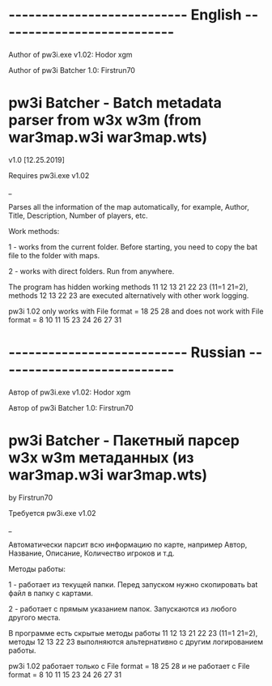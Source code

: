 # --------------------------- English ---------------------------
Author of pw3i.exe v1.02: Hodor xgm

Author of pw3i Batcher 1.0: Firstrun70

# pw3i Batcher - Batch metadata parser from w3x w3m (from war3map.w3i war3map.wts)

v1.0 [12.25.2019]

Requires pw3i.exe v1.02

_

Parses all the information of the map automatically, for example, Author, Title, Description, Number of players, etc.

Work methods:

1 - works from the current folder. Before starting, you need to copy the bat file to the folder with maps.

2 - works with direct folders. Run from anywhere.

The program has hidden working methods 11 12 13 21 22 23 (11=1 21=2), methods 12 13 22 23 are executed alternatively with other work logging.

pw3i 1.02 only works with File format = 18 25 28 and does not work with File format = 8 10 11 15 23 24 26 27 31


# --------------------------- Russian ---------------------------
Автор of pw3i.exe v1.02: Hodor xgm

Автор of pw3i Batcher 1.0: Firstrun70

# pw3i Batcher - Пакетный парсер w3x w3m метаданных (из war3map.w3i war3map.wts)

by Firstrun70

Требуется pw3i.exe v1.02

_

Автоматически парсит всю информацию по карте, например Автор, Название, Описание, Количество игроков и т.д.

Методы работы:

1 - работает из текущей папки. Перед запуском нужно скопировать bat файл в папку с картами.

2 - работает с прямым указанием папок. Запускаются из любого другого места.

В программе есть скрытые методы работы 11 12 13 21 22 23 (11=1 21=2), методы 12 13 22 23 выполняются альтернативно с другим логированием работы.

pw3i 1.02 работает только с File format = 18 25 28 и не работает с File format = 8 10 11 15 23 24 26 27 31
